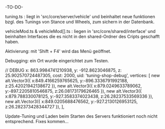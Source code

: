 -TO-DO-

tuning.ts : liegt in 'src/core/server/vehicle' und beinhaltet neue funktionen bzgl. des Tunings von Stance und Wheels, zum sichern in der Datenbank.

vehicleMod.ts & vehicleMod[].ts : liegen in 'src/core/shared/interface' und beinhalten Interfaces die es nicht in den shared-Ordner des Cripts geschafft haben.

Aktivierung: mit 'Shift + F4' wird das Menü geöffnet.

Debugging: ein Ort wurde eingerichtet zum Testen. 

// DEBUG
x: 863.9984741210938,
y: -912.8623046875,
z: 25.902570724487305,
cost: 2000,
uid: 'tuning-shop-debug',
vertices: [
    new alt.Vector3({ x:849.4166259765625, y:-896.3336791992188, z:25.42021942138672 }),
    new alt.Vector3({ x:879.0249633789062, y:-897.2205810546875, z:26.08173179626465 }),
    new alt.Vector3({ x:879.788330078125, y:-927.3583374023438, z:26.28237533569336 }),
    new alt.Vector3({ x:849.0205688476562, y:-927.2130126953125, z:26.282373428344727 }),
],

Update-Tuning und Laden beim Starten des Servers funktioniert noch nicht entsprechend. Fixes kommen...